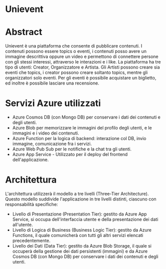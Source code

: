 # Unievent

# Abstract
Unievent è una piattaforma che consente di pubblicare contenuti. I contenuti possono essere topics o eventi, i contenuti posso avere un immagine descrittiva oppure un video e permettono di connettere persone con gli stessi interessi, attraverso le interazioni e i like. La piattaforma ha tre tipo di utenti: Creator, Organizzatore e Artista. Gli Artisti possono creare sia eventi che topics, i creator possono creare soltanto topics, mentre gli organizzatori solo eventi. Per gli eventi è possibile acquistare un biglietto, ed inoltre è possibile lasciare una recensione.

# Servizi Azure utilizzati
- Azure Cosmos DB (con Mongo DB) per conservare i dati dei contenuti e degli utenti.
- Azure Blob per memorizzare le immagini del profilo degli utenti, e le immagini e i video dei contenuti.
- Azure Function per la logica di backend: interazione col DB, invio immagine, comunicazione fra i servizi.
- Azure Web Pub Sub per le notifiche e la chat tra gli utenti.
- Azure App Service - Utilizzato per il deploy del frontend dell'applicazione.

# Architettura 
L'architettura utilizzerà il modello a tre livelli (Three-Tier Architecture). Questo modello suddivide l'applicazione in tre livelli distinti, ciascuno con responsabilità specifiche:

- Livello di Presentazione (Presentation Tier): gestito da Azure App Service, si occupa dell'interfaccia utente e della presentazione dei dati all'utente.
- Livello di Logica di Business (Business Logic Tier): gestito da Azure Functions, il quale comunicherà con tutti gli altri servizi elencati precedentemente.
- Livello dei Dati (Data Tier): gestito da Azure Blob Storage, il quale si occuperà della gestione dei dati persistenti (immagini) e da Azure Cosmos DB (con Mongo DB) per conservare i dati dei contenuti e degli utenti.

